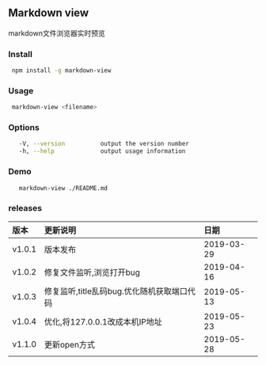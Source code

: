 ## Markdown view

markdown文件浏览器实时预览

### Install
```bash
 npm install -g markdown-view
```

### Usage

```bash
 markdown-view <filename>
```

### Options

```bash
   -V, --version          output the version number
   -h, --help             output usage information
```

### Demo

```bash
   markdown-view ./README.md
```

### releases
|  版本  |  更新说明 | 日期 |
| :----- |:---------|:----|
| v1.0.1 | 版本发布| 2019-03-29 |
| v1.0.2 | 修复文件监听,浏览打开bug | 2019-04-16 |
| v1.0.3 | 修复监听,title乱码bug.优化随机获取端口代码 | 2019-05-13 |
| v1.0.4 | 优化,将127.0.0.1改成本机IP地址 | 2019-05-23 |
| v1.1.0 | 更新open方式 | 2019-05-28 |
